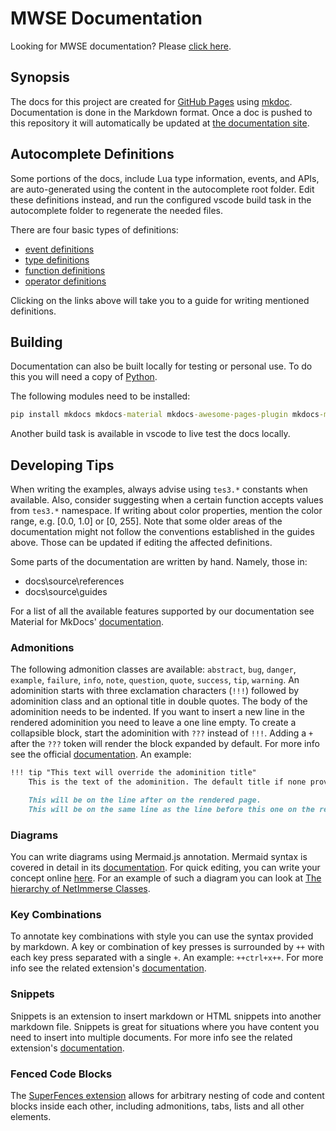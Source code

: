 # MWSE Documentation

Looking for MWSE documentation? Please [click here](https://mwse.github.io/MWSE/).


## Synopsis

The docs for this project are created for [GitHub Pages](https://pages.github.com/) using [mkdoc](https://www.mkdocs.org). Documentation is done in the Markdown format. Once a doc is pushed to this repository it will automatically be updated at [the documentation site](https://mwse.github.io/MWSE/).


## Autocomplete Definitions

Some portions of the docs, include Lua type information, events, and APIs, are auto-generated using the content in the autocomplete root folder. Edit these definitions instead, and run the configured vscode build task in the autocomplete folder to regenerate the needed files.

There are four basic types of definitions:
- [event definitions](https://github.com/MWSE/MWSE/blob/master/docs/event-definitions-guide.md)
- [type definitions](https://github.com/MWSE/MWSE/blob/master/docs/type-definitions-guide.md)
- [function definitions](https://github.com/MWSE/MWSE/blob/master/docs/function-definitions-guide.md)
- [operator definitions](https://github.com/MWSE/MWSE/blob/master/docs/operator-definitions-guide.md)

Clicking on the links above will take you to a guide for writing mentioned definitions.

## Building

Documentation can also be built locally for testing or personal use. To do this you will need a copy of [Python](https://www.python.org/).

The following modules need to be installed:

```bat
pip install mkdocs mkdocs-material mkdocs-awesome-pages-plugin mkdocs-mermaid2-plugin
```

Another build task is available in vscode to live test the docs locally.

## Developing Tips

When writing the examples, always advise using `tes3.*` constants when available. Also, consider suggesting when a certain function accepts values from `tes3.*` namespace. If writing about color properties, mention the color range, e.g. [0.0, 1.0] or [0, 255]. Note that some older areas of the documentation might not follow the conventions established in the guides above. Those can be updated if editing the affected definitions.

Some parts of the documentation are written by hand. Namely, those in:
- docs\source\references
- docs\source\guides

For a list of all the available features supported by our documentation see Material for MkDocs' [documentation](https://squidfunk.github.io/mkdocs-material/reference/).

### Admonitions

The following admonition classes are available: `abstract`, `bug`, `danger`, `example`, `failure`, `info`, `note`, `question`, `quote`, `success`, `tip`, `warning`. An adominition starts with three exclamation characters (`!!!`) followed by adominition class and an optional title in double quotes. The body of the adominition needs to be indented. If you want to insert a new line in the rendered adominition you need to leave a one line empty. To create a collapsible block, start the adominition with `???` instead of `!!!`. Adding a `+` after the `???` token will render the block expanded by default. For more info see the official [documentation](https://squidfunk.github.io/mkdocs-material/reference/admonitions/). An example:

```markdown
!!! tip "This text will override the adominition title"
	This is the text of the adominition. The default title if none provided is the name of the adominition class (tip in this example).

	This will be on the line after on the rendered page.
	This will be on the same line as the line before this one on the renderd page.
```

### Diagrams

You can write diagrams using Mermaid.js annotation. Mermaid syntax is covered in detail in its [documentation](https://mermaid.js.org/syntax/flowchart.html). For quick editing, you can write your concept online [here](https://mermaid-js.github.io/mermaid-live-editor/). For an example of such a diagram you can look at [The hierarchy of NetImmerse Classes](source/references/other/ni-class-hierarchy.md#diagrammatic-representation).

### Key Combinations

To annotate key combinations with style you can use the syntax provided by markdown. A key or combination of key presses is surrounded by `++` with each key press separated with a single `+`. An example: `++ctrl+x++`. For more info see the related extension's [documentation](https://facelessuser.github.io/pymdown-extensions/extensions/keys/).

### Snippets

Snippets is an extension to insert markdown or HTML snippets into another markdown file. Snippets is great for situations where you have content you need to insert into multiple documents. For more info see the related extension's [documentation](https://facelessuser.github.io/pymdown-extensions/extensions/snippets/).

### Fenced Code Blocks

The [SuperFences extension](https://squidfunk.github.io/mkdocs-material/setup/extensions/python-markdown-extensions/#superfences) allows for arbitrary nesting of code and content blocks inside each other, including admonitions, tabs, lists and all other elements.
